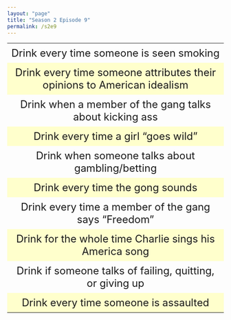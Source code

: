 ```yaml
---
layout: "page"
title: "Season 2 Episode 9"
permalink: /s2e9
---
```

<style>
table {
    border-collapse: collapse;
    width: 100%;
}

td {
    text-align: center;
    padding: 8px;
    font-size: 1.5em;
}

tr:nth-child(even) {background-color: #ffffCC;}
</style>

<table>
  <tr>
    <td>
    Drink every time someone is seen smoking
    </td>
  </tr>
  <tr>
    <td>
    Drink every time someone attributes their opinions to American idealism
    </td>
  </tr>
  <tr>
    <td>
    Drink when a member of the gang talks about kicking ass
    </td>
  </tr>
  <tr>
    <td>
    Drink every time a girl “goes wild”
    </td>
  </tr>
  <tr>
    <td>
    Drink when someone talks about gambling/betting
    </td>
  </tr>
  <tr>
    <td>
    Drink every time the gong sounds
    </td>
  </tr>
  <tr>
    <td>
    Drink every time a member of the gang says “Freedom”
    </td>
  </tr>
  <tr>
    <td>
    Drink for the whole time Charlie sings his America song
    </td>
  </tr>
  <tr>
    <td>
    Drink if someone talks of failing, quitting, or giving up
    </td>
  </tr>
  <tr>
    <td>
    Drink every time someone is assaulted
    </td>
  </tr>
</table>
